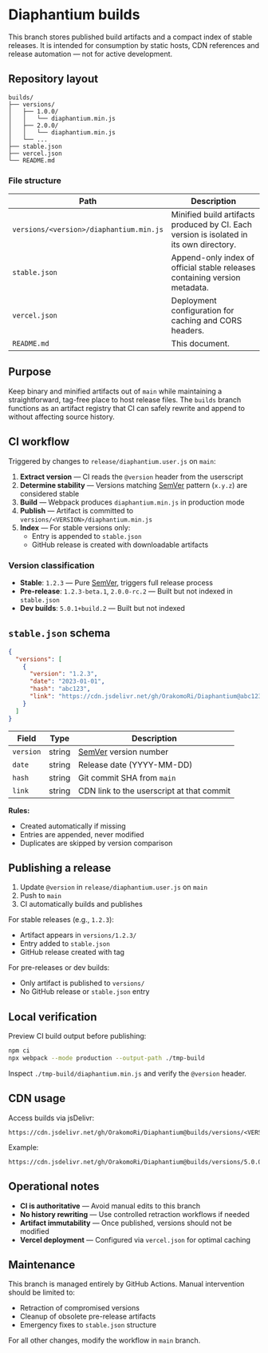 # Diaphantium builds

This branch stores published build artifacts and a compact index of stable releases. It is intended for consumption by static hosts, CDN references and release automation — not for active development.

## Repository layout

```
builds/
├── versions/
│   ├── 1.0.0/
│   │   └── diaphantium.min.js
│   ├── 2.0.0/
│   │   └── diaphantium.min.js
│   └── ...
├── stable.json
├── vercel.json
└── README.md
```

### File structure

| Path | Description |
|------|-------------|
| `versions/<version>/diaphantium.min.js` | Minified build artifacts produced by CI. Each version is isolated in its own directory. |
| `stable.json` | Append-only index of official stable releases containing version metadata. |
| `vercel.json` | Deployment configuration for caching and CORS headers. |
| `README.md` | This document. |

## Purpose

Keep binary and minified artifacts out of `main` while maintaining a straightforward, tag-free place to host release files. The `builds` branch functions as an artifact registry that CI can safely rewrite and append to without affecting source history.

## CI workflow

Triggered by changes to `release/diaphantium.user.js` on `main`:

1. **Extract version** — CI reads the `@version` header from the userscript
2. **Determine stability** — Versions matching [SemVer] pattern (`x.y.z`) are considered stable
3. **Build** — Webpack produces `diaphantium.min.js` in production mode
4. **Publish** — Artifact is committed to `versions/<VERSION>/diaphantium.min.js`
5. **Index** — For stable versions only:
   - Entry is appended to `stable.json`
   - GitHub release is created with downloadable artifacts

### Version classification

- **Stable**: `1.2.3` — Pure [SemVer], triggers full release process
- **Pre-release**: `1.2.3-beta.1`, `2.0.0-rc.2` — Built but not indexed in `stable.json`
- **Dev builds**: `5.0.1+build.2` — Built but not indexed

## `stable.json` schema

```json
{
  "versions": [
    {
      "version": "1.2.3",
      "date": "2023-01-01",
      "hash": "abc123",
      "link": "https://cdn.jsdelivr.net/gh/OrakomoRi/Diaphantium@abc123/release/diaphantium.user.js"
    }
  ]
}
```

| Field | Type | Description |
|-------|------|-------------|
| `version` | string | [SemVer] version number |
| `date` | string | Release date (YYYY-MM-DD) |
| `hash` | string | Git commit SHA from `main` |
| `link` | string | CDN link to the userscript at that commit |

**Rules:**
- Created automatically if missing
- Entries are appended, never modified
- Duplicates are skipped by version comparison

## Publishing a release

1. Update `@version` in `release/diaphantium.user.js` on `main`
2. Push to `main`
3. CI automatically builds and publishes

For stable releases (e.g., `1.2.3`):
- Artifact appears in `versions/1.2.3/`
- Entry added to `stable.json`
- GitHub release created with tag

For pre-releases or dev builds:
- Only artifact is published to `versions/`
- No GitHub release or `stable.json` entry

## Local verification

Preview CI build output before publishing:

```bash
npm ci
npx webpack --mode production --output-path ./tmp-build
```

Inspect `./tmp-build/diaphantium.min.js` and verify the `@version` header.

## CDN usage

Access builds via jsDelivr:

```
https://cdn.jsdelivr.net/gh/OrakomoRi/Diaphantium@builds/versions/<VERSION>/diaphantium.min.js
```

Example:
```
https://cdn.jsdelivr.net/gh/OrakomoRi/Diaphantium@builds/versions/5.0.0/diaphantium.min.js
```

## Operational notes

- **CI is authoritative** — Avoid manual edits to this branch
- **No history rewriting** — Use controlled retraction workflows if needed
- **Artifact immutability** — Once published, versions should not be modified
- **Vercel deployment** — Configured via `vercel.json` for optimal caching

## Maintenance

This branch is managed entirely by GitHub Actions. Manual intervention should be limited to:
- Retraction of compromised versions
- Cleanup of obsolete pre-release artifacts
- Emergency fixes to `stable.json` structure

For all other changes, modify the workflow in `main` branch.

[SemVer]: https://semver.org/
